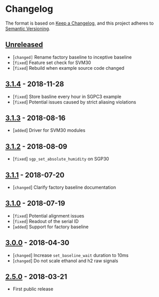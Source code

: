 # Changelog

The format is based on [Keep a Changelog](https://keepachangelog.com/en/1.0.0/),
and this project adheres to [Semantic Versioning](https://semver.org/spec/v2.0.0.html).

## [Unreleased]

 * [`changed]` Rename factory baseline to inceptive baseline
 * [`fixed`] Feature set check for SVM30
 * [`fixed`] Rebuild when example source code changed

## [3.1.4] - 2018-11-28

 * [`fixed`] Store basline every hour in SGPC3 example
 * [`fixed`] Potential issues caused by strict aliasing violations

## [3.1.3] - 2018-08-16

 * [`added`] Driver for SVM30 modules

## [3.1.2] - 2018-08-09

 * [`fixed`] `sgp_set_absolute_humidity` on SGP30

## [3.1.1] - 2018-07-20

 * [`changed`] Clarify factory baseline documentation

## [3.1.0] - 2018-07-19

 * [`fixed`] Potential alignment issues
 * [`fixed`] Readout of the serial ID
 * [`added`] Support for factory baseline

## [3.0.0] - 2018-04-30

 * [`changed`] Increase `set_baseline_wait` duration to 10ms
 * [`changed`] Do not scale ethanol and h2 raw signals

## [2.5.0] - 2018-03-21

 * First public release

[Unreleased]: https://github.com/Sensirion/embedded-sgp/compare/3.1.4...master
[3.1.4]: https://github.com/Sensirion/embedded-sgp/compare/3.1.3...3.1.4
[3.1.3]: https://github.com/Sensirion/embedded-sgp/compare/3.1.2...3.1.3
[3.1.2]: https://github.com/Sensirion/embedded-sgp/compare/3.1.1...3.1.2
[3.1.1]: https://github.com/Sensirion/embedded-sgp/compare/3.1.0...3.1.1
[3.1.0]: https://github.com/Sensirion/embedded-sgp/compare/3.0.0...3.1.0
[3.0.0]: https://github.com/Sensirion/embedded-sgp/compare/2.5.0...3.0.0
[2.5.0]: https://github.com/Sensirion/embedded-sgp/releases/tag/2.5.0
